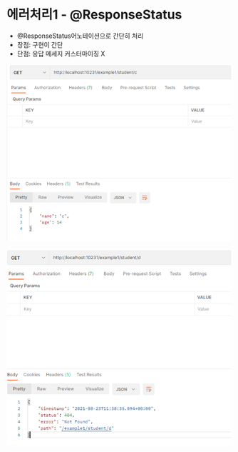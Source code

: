 # 에러처리1 - @ResponseStatus
* @ResponseStatus어노테이션으로 간단히 처리
* 장점: 구현이 간단
* 단점: 응답 메세지 커스터마이징 X

![](docs/example1_success.png)

![](docs/example1_error.png)

<br>
